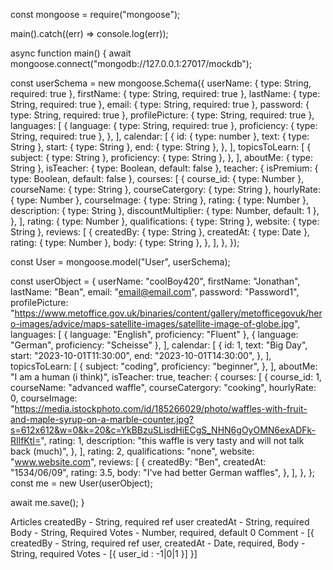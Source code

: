 const mongoose = require("mongoose");

main().catch((err) => console.log(err));

async function main() {
await mongoose.connect("mongodb://127.0.0.1:27017/mockdb");

const userSchema = new mongoose.Schema({
userName: { type: String, required: true },
firstName: { type: String, required: true },
lastName: { type: String, required: true },
email: { type: String, required: true },
password: { type: String, required: true },
profilePicture: { type: String, required: true },
languages: [
{
language: { type: String, required: true },
proficiency: { type: String, required: true },
},
],
calendar: [
{
id: { type: number },
text: { type: String },
start: { type: String },
end: { type: String },
},
],
topicsToLearn: [
{
subject: { type: String },
proficiency: { type: String },
},
],
aboutMe: { type: String },
isTeacher: { type: Boolean, default: false },
teacher: {
isPremium: { type: Boolean, default: false },
courses: [
{
course_id: { type: Number },
courseName: { type: String },
courseCatergory: { type: String },
hourlyRate: { type: Number },
courseImage: { type: String },
rating: { type: Number },
description: { type: String },
discountMultiplier: { type: Number, default: 1 },
},
],
rating: { type: Number },
qualifications: { type: String },
website: { type: String },
reviews: [
{
createdBy: { type: String },
createdAt: { type: Date },
rating: { type: Number },
body: { type: String },
},
],
},
});

const User = mongoose.model("User", userSchema);

const userObject = {
userName: "coolBoy420",
firstName: "Jonathan",
lastName: "Bean",
email: "email@email.com",
password: "Password1",
profilePicture:
"https://www.metoffice.gov.uk/binaries/content/gallery/metofficegovuk/hero-images/advice/maps-satellite-images/satellite-image-of-globe.jpg",
languages: [
{ language: "English", proficiency: "Fluent" },
{ language: "German", proficiency: "Scheisse" },
],
calendar: [
{
id: 1,
text: "Big Day",
start: "2023-10-01T11:30:00",
end: "2023-10-01T14:30:00",
},
],
topicsToLearn: [
{
subject: "coding",
proficiency: "beginner",
},
],
aboutMe: "I am a human (i think)",
isTeacher: true,
teacher: {
courses: [
{
course_id: 1,
courseName: "advanced waffle",
courseCatergory: "cooking",
hourlyRate: 0,
courseImage:
"https://media.istockphoto.com/id/185266029/photo/waffles-with-fruit-and-maple-syrup-on-a-marble-counter.jpg?s=612x612&w=0&k=20&c=YkBBzuSLisdHiECgS_NHN6gOyOMN6exADFk-RIlfKtI=",
rating: 1,
description:
"this waffle is very tasty and will not talk back (much)",
},
],
rating: 2,
qualifications: "none",
website: "www.website.com",
reviews: [
{
createdBy: "Ben",
createdAt: "1534/06/09",
rating: 3.5,
body: "I've had better German waffles",
},
],
},
};
const me = new User(userObject);

await me.save();
}

Articles
createdBy - String, required ref user
createdAt - String, required
Body - String, Required
Votes - Number, required, default 0
Comment - [{
createdBy - String, required ref user,
createdAt - Date, required,
Body - String, required
Votes - [{
user_id : -1|0|1
}]
}]
